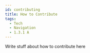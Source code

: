 ```yaml
---
id: contributing
title: How to Contribute
tags:
  - Tech
  - Navigation
  - 1.3.1 A
---
```


Write stuff about how to contribute here
